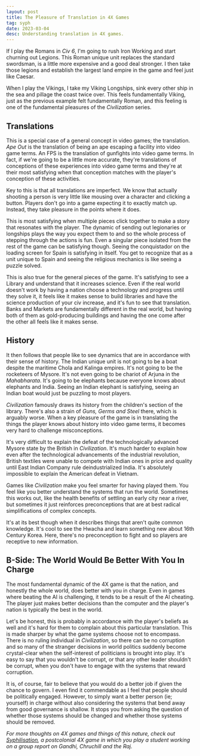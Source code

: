 ```yaml
---
layout: post
title: The Pleasure of Translation in 4X Games
tag: syph
date: 2023-03-04
desc: Understanding translation in 4X games.
---
```


If I play the Romans in *Civ 6*, I'm going to rush Iron Working and start churning out Legions. This Roman unique unit replaces the standard swordsman, is a little more expensive and a good deal stronger. I then take those legions and establish the largest land empire in the game and feel just like Caesar.

When I play the Vikings, I take my Viking Longships, sink every other ship in the sea and pillage the coast twice over. This feels fundamentally Viking, just as the previous example felt fundamentally Roman, and this feeling is one of the fundamental pleasures of the *Civilization* series.

## Translations

This is a special case of a general concept in video games; the translation. *Ape Out* is the translation of being an ape escaping a facility into video game terms. An FPS is the translation of gunfights into video game terms. In fact, if we're going to be a little more accurate, they're translations of conceptions of these experiences into video game terms and they're at their most satisfying when that conception matches with the player's conception of these activities.

Key to this is that all translations are imperfect. We know that actually shooting a person is very little like mousing over a character and clicking a button. Players don't go into a game expecting it to exactly match up. Instead, they take pleasure in the points where it does.

This is most satisfying when multiple pieces click together to make a story that resonates with the player. The dynamic of sending out legionaries or longships plays the way you expect them to and so the whole process of stepping through the actions is fun. Even a singular piece isolated from the rest of the game can be satisfying though. Seeing the conquistador on the loading screen for Spain is satisfying in itself. You get to recognize that as a unit unique to Spain and seeing the religious mechanics is like seeing a puzzle solved.

This is also true for the general pieces of the game. It's satisfying to see a Library and understand that it increases science. Even if the real world doesn't work by having a nation choose a technology and progress until they solve it, it feels like it makes sense to build libraries and have the science production of your civ increase, and it's fun to see that translation. Banks and Markets are fundamentally different in the real world, but having both of them as gold-producing buildings and having the one come after the other all feels like it makes sense.

## History

It then follows that people like to see dynamics that are in accordance with their sense of history. The Indian unique unit is not going to be a boat despite the maritime Chola and Kalinga empires. It's not going to be the rocketeers of Mysore. It's not even going to be chariot of Arjuna in the *Mahabharata*. It's going to be elephants because everyone knows about elephants and India. Seeing an Indian elephant is satisfying, seeing an Indian boat would just be puzzling to most players.

*Civilization* famously draws its history from the children's section of the library. There's also a strain of *Guns, Germs and Steel* there, which is arguably worse. When a key pleasure of the game is in translating the things the player knows about history into video game terms, it becomes very hard to challenge misconceptions.

It's very difficult to explain the defeat of the technologically advanced Mysore state by the British in *Civilization*. It's much harder to explain how even after the technological advancements of the industrial revolution, British textiles were unable to compete with Indian ones in price and quality until East Indian Company rule deindustrialized India. It's absolutely impossible to explain the American defeat in Vietnam.

Games like *Civilization* make you feel smarter for having played them. You feel like you better understand the systems that run the world. Sometimes this works out, like the health benefits of settling an early city near a river, but sometimes it just reinforces preconceptions that are at best radical simplifications of complex concepts.

It's at its best though when it describes things that aren't quite common knowledge. It's cool to see the Hwacha and learn something new about 16th Century Korea. Here, there's no preconception to fight and so players are receptive to new information.

## B-Side: The World Would Be Better With You In Charge

The most fundamental dynamic of the 4X game is that the nation, and honestly the whole world, does better with you in charge. Even in games where beating the AI is challenging, it tends to be a result of the AI cheating. The player just makes better decisions than the computer and the player's nation is typically the best in the world.

Let's be honest, this is probably in accordance with the player's beliefs as well and it's hard for them to complain about this particular translation. This is made sharper by what the game systems choose not to encompass. There is no ruling individual in *Civilization*, so there can be no corruption and so many of the stranger decisions in world politics suddenly become crystal-clear when the self-interest of politicians is brought into play. It's easy to say that you wouldn't be corrupt, or that any other leader shouldn't be corrupt, when you don't have to engage with the systems that reward corruption.

It is, of course, fair to believe that you would do a better job if given the chance to govern. I even find it commendable as I feel that people should be politically engaged. However, to simply want a better person (ie; yourself) in charge without also considering the systems that bend away from good governance is shallow. It stops you from asking the question of whether those systems should be changed and whether those systems should be removed.

*For more thoughts on 4X games and things of this nature, check out [Syphilisation](https://store.steampowered.com/app/1712530/Nikhil_Murthys_Syphilisation/), a postcolonial 4X game in which you play a student working on a group report on Gandhi, Chruchill and the Raj.*